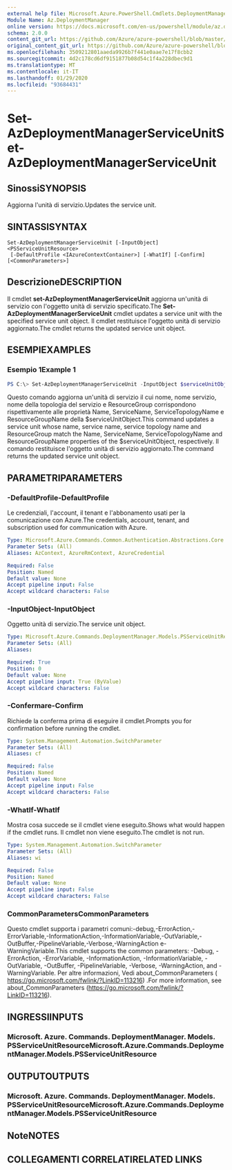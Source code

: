 ```yaml
---
external help file: Microsoft.Azure.PowerShell.Cmdlets.DeploymentManager.dll-Help.xml
Module Name: Az.DeploymentManager
online version: https://docs.microsoft.com/en-us/powershell/module/az.deploymentmanager/set-azdeploymentmanagerserviceunit
schema: 2.0.0
content_git_url: https://github.com/Azure/azure-powershell/blob/master/src/DeploymentManager/DeploymentManager/help/Set-AzDeploymentManagerServiceUnit.md
original_content_git_url: https://github.com/Azure/azure-powershell/blob/master/src/DeploymentManager/DeploymentManager/help/Set-AzDeploymentManagerServiceUnit.md
ms.openlocfilehash: 3509212801aaeda9926b7f441e0aae7e17f8cbb2
ms.sourcegitcommit: 4d2c178cd6df9151877b08d54c1f4a228dbec9d1
ms.translationtype: MT
ms.contentlocale: it-IT
ms.lasthandoff: 01/29/2020
ms.locfileid: "93684431"
---
```

# <span data-ttu-id="2047b-101">Set-AzDeploymentManagerServiceUnit</span><span class="sxs-lookup"><span data-stu-id="2047b-101">Set-AzDeploymentManagerServiceUnit</span></span>

## <span data-ttu-id="2047b-102">Sinossi</span><span class="sxs-lookup"><span data-stu-id="2047b-102">SYNOPSIS</span></span>
<span data-ttu-id="2047b-103">Aggiorna l'unità di servizio.</span><span class="sxs-lookup"><span data-stu-id="2047b-103">Updates the service unit.</span></span>

## <span data-ttu-id="2047b-104">SINTASSI</span><span class="sxs-lookup"><span data-stu-id="2047b-104">SYNTAX</span></span>

```
Set-AzDeploymentManagerServiceUnit [-InputObject] <PSServiceUnitResource>
 [-DefaultProfile <IAzureContextContainer>] [-WhatIf] [-Confirm] [<CommonParameters>]
```

## <span data-ttu-id="2047b-105">Descrizione</span><span class="sxs-lookup"><span data-stu-id="2047b-105">DESCRIPTION</span></span>
<span data-ttu-id="2047b-106">Il cmdlet **set-AzDeploymentManagerServiceUnit** aggiorna un'unità di servizio con l'oggetto unità di servizio specificato.</span><span class="sxs-lookup"><span data-stu-id="2047b-106">The **Set-AzDeploymentManagerServiceUnit** cmdlet updates a service unit with the specified service unit object.</span></span>
<span data-ttu-id="2047b-107">Il cmdlet restituisce l'oggetto unità di servizio aggiornato.</span><span class="sxs-lookup"><span data-stu-id="2047b-107">The cmdlet returns the updated service unit object.</span></span>

## <span data-ttu-id="2047b-108">ESEMPI</span><span class="sxs-lookup"><span data-stu-id="2047b-108">EXAMPLES</span></span>

### <span data-ttu-id="2047b-109">Esempio 1</span><span class="sxs-lookup"><span data-stu-id="2047b-109">Example 1</span></span>
```powershell
PS C:\> Set-AzDeploymentManagerServiceUnit -InputObject $serviceUnitObject
```

<span data-ttu-id="2047b-110">Questo comando aggiorna un'unità di servizio il cui nome, nome servizio, nome della topologia del servizio e ResourceGroup corrispondono rispettivamente alle proprietà Name, ServiceName, ServiceTopologyName e ResourceGroupName della $serviceUnitObject.</span><span class="sxs-lookup"><span data-stu-id="2047b-110">This command updates a service unit whose name, service name, service topology name and ResourceGroup match the Name, ServiceName, ServiceTopologyName and ResourceGroupName properties of the $serviceUnitObject, respectively.</span></span>
<span data-ttu-id="2047b-111">Il comando restituisce l'oggetto unità di servizio aggiornato.</span><span class="sxs-lookup"><span data-stu-id="2047b-111">The command returns the updated service unit object.</span></span>

## <span data-ttu-id="2047b-112">PARAMETRI</span><span class="sxs-lookup"><span data-stu-id="2047b-112">PARAMETERS</span></span>

### <span data-ttu-id="2047b-113">-DefaultProfile</span><span class="sxs-lookup"><span data-stu-id="2047b-113">-DefaultProfile</span></span>
<span data-ttu-id="2047b-114">Le credenziali, l'account, il tenant e l'abbonamento usati per la comunicazione con Azure.</span><span class="sxs-lookup"><span data-stu-id="2047b-114">The credentials, account, tenant, and subscription used for communication with Azure.</span></span>

```yaml
Type: Microsoft.Azure.Commands.Common.Authentication.Abstractions.Core.IAzureContextContainer
Parameter Sets: (All)
Aliases: AzContext, AzureRmContext, AzureCredential

Required: False
Position: Named
Default value: None
Accept pipeline input: False
Accept wildcard characters: False
```

### <span data-ttu-id="2047b-115">-InputObject</span><span class="sxs-lookup"><span data-stu-id="2047b-115">-InputObject</span></span>
<span data-ttu-id="2047b-116">Oggetto unità di servizio.</span><span class="sxs-lookup"><span data-stu-id="2047b-116">The service unit object.</span></span>

```yaml
Type: Microsoft.Azure.Commands.DeploymentManager.Models.PSServiceUnitResource
Parameter Sets: (All)
Aliases:

Required: True
Position: 0
Default value: None
Accept pipeline input: True (ByValue)
Accept wildcard characters: False
```

### <span data-ttu-id="2047b-117">-Confermare</span><span class="sxs-lookup"><span data-stu-id="2047b-117">-Confirm</span></span>
<span data-ttu-id="2047b-118">Richiede la conferma prima di eseguire il cmdlet.</span><span class="sxs-lookup"><span data-stu-id="2047b-118">Prompts you for confirmation before running the cmdlet.</span></span>

```yaml
Type: System.Management.Automation.SwitchParameter
Parameter Sets: (All)
Aliases: cf

Required: False
Position: Named
Default value: None
Accept pipeline input: False
Accept wildcard characters: False
```

### <span data-ttu-id="2047b-119">-WhatIf</span><span class="sxs-lookup"><span data-stu-id="2047b-119">-WhatIf</span></span>
<span data-ttu-id="2047b-120">Mostra cosa succede se il cmdlet viene eseguito.</span><span class="sxs-lookup"><span data-stu-id="2047b-120">Shows what would happen if the cmdlet runs.</span></span>
<span data-ttu-id="2047b-121">Il cmdlet non viene eseguito.</span><span class="sxs-lookup"><span data-stu-id="2047b-121">The cmdlet is not run.</span></span>

```yaml
Type: System.Management.Automation.SwitchParameter
Parameter Sets: (All)
Aliases: wi

Required: False
Position: Named
Default value: None
Accept pipeline input: False
Accept wildcard characters: False
```

### <span data-ttu-id="2047b-122">CommonParameters</span><span class="sxs-lookup"><span data-stu-id="2047b-122">CommonParameters</span></span>
<span data-ttu-id="2047b-123">Questo cmdlet supporta i parametri comuni:-debug,-ErrorAction,-ErrorVariable,-InformationAction,-InformationVariable,-OutVariable,-OutBuffer,-PipelineVariable,-Verbose,-WarningAction e-WarningVariable.</span><span class="sxs-lookup"><span data-stu-id="2047b-123">This cmdlet supports the common parameters: -Debug, -ErrorAction, -ErrorVariable, -InformationAction, -InformationVariable, -OutVariable, -OutBuffer, -PipelineVariable, -Verbose, -WarningAction, and -WarningVariable.</span></span> <span data-ttu-id="2047b-124">Per altre informazioni, Vedi about_CommonParameters ( https://go.microsoft.com/fwlink/?LinkID=113216) .</span><span class="sxs-lookup"><span data-stu-id="2047b-124">For more information, see about_CommonParameters (https://go.microsoft.com/fwlink/?LinkID=113216).</span></span>

## <span data-ttu-id="2047b-125">INGRESSI</span><span class="sxs-lookup"><span data-stu-id="2047b-125">INPUTS</span></span>

### <span data-ttu-id="2047b-126">Microsoft. Azure. Commands. DeploymentManager. Models. PSServiceUnitResource</span><span class="sxs-lookup"><span data-stu-id="2047b-126">Microsoft.Azure.Commands.DeploymentManager.Models.PSServiceUnitResource</span></span>

## <span data-ttu-id="2047b-127">OUTPUT</span><span class="sxs-lookup"><span data-stu-id="2047b-127">OUTPUTS</span></span>

### <span data-ttu-id="2047b-128">Microsoft. Azure. Commands. DeploymentManager. Models. PSServiceUnitResource</span><span class="sxs-lookup"><span data-stu-id="2047b-128">Microsoft.Azure.Commands.DeploymentManager.Models.PSServiceUnitResource</span></span>

## <span data-ttu-id="2047b-129">Note</span><span class="sxs-lookup"><span data-stu-id="2047b-129">NOTES</span></span>

## <span data-ttu-id="2047b-130">COLLEGAMENTI CORRELATI</span><span class="sxs-lookup"><span data-stu-id="2047b-130">RELATED LINKS</span></span>
